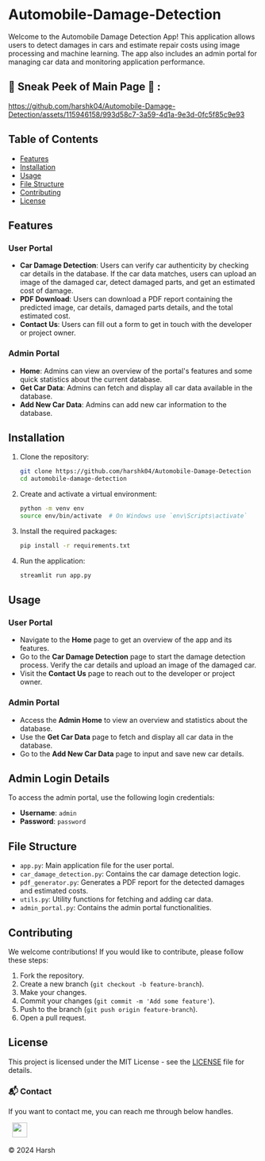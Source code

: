 # Automobile-Damage-Detection

Welcome to the Automobile Damage Detection App! This application allows users to detect damages in cars and estimate repair costs using image processing and machine learning. The app also includes an admin portal for managing car data and monitoring application performance.

## 📌 Sneak Peek of Main Page 🙈 :


https://github.com/harshk04/Automobile-Damage-Detection/assets/115946158/993d58c7-3a59-4d1a-9e3d-0fc5f85c9e93




## Table of Contents

- [Features](#features)
- [Installation](#installation)
- [Usage](#usage)
- [File Structure](#file-structure)
- [Contributing](#contributing)
- [License](#license)

## Features

### User Portal
- **Car Damage Detection**: Users can verify car authenticity by checking car details in the database. If the car data matches, users can upload an image of the damaged car, detect damaged parts, and get an estimated cost of damage.
- **PDF Download**: Users can download a PDF report containing the predicted image, car details, damaged parts details, and the total estimated cost.
- **Contact Us**: Users can fill out a form to get in touch with the developer or project owner.

### Admin Portal
- **Home**: Admins can view an overview of the portal's features and some quick statistics about the current database.
- **Get Car Data**: Admins can fetch and display all car data available in the database.
- **Add New Car Data**: Admins can add new car information to the database.

## Installation

1. Clone the repository:

    ```sh
    git clone https://github.com/harshk04/Automobile-Damage-Detection
    cd automobile-damage-detection
    ```

2. Create and activate a virtual environment:

    ```sh
    python -m venv env
    source env/bin/activate  # On Windows use `env\Scripts\activate`
    ```

3. Install the required packages:

    ```sh
    pip install -r requirements.txt
    ```

4. Run the application:

    ```sh
    streamlit run app.py
    ```

## Usage

### User Portal
- Navigate to the **Home** page to get an overview of the app and its features.
- Go to the **Car Damage Detection** page to start the damage detection process. Verify the car details and upload an image of the damaged car.
- Visit the **Contact Us** page to reach out to the developer or project owner.

### Admin Portal
- Access the **Admin Home** to view an overview and statistics about the database.
- Use the **Get Car Data** page to fetch and display all car data in the database.
- Go to the **Add New Car Data** page to input and save new car details.

## Admin Login Details

To access the admin portal, use the following login credentials:

- **Username**: `admin`
- **Password**: `password`

## File Structure

- `app.py`: Main application file for the user portal.
- `car_damage_detection.py`: Contains the car damage detection logic.
- `pdf_generator.py`: Generates a PDF report for the detected damages and estimated costs.
- `utils.py`: Utility functions for fetching and adding car data.
- `admin_portal.py`: Contains the admin portal functionalities.

## Contributing

We welcome contributions! If you would like to contribute, please follow these steps:

1. Fork the repository.
2. Create a new branch (`git checkout -b feature-branch`).
3. Make your changes.
4. Commit your changes (`git commit -m 'Add some feature'`).
5. Push to the branch (`git push origin feature-branch`).
6. Open a pull request.

## License

This project is licensed under the MIT License - see the [LICENSE](LICENSE) file for details.


### 📬 Contact


If you want to contact me, you can reach me through below handles.

&nbsp;&nbsp;<a href="https://www.linkedin.com/in/harsh-kumawat-069bb324b/"><img src="https://www.felberpr.com/wp-content/uploads/linkedin-logo.png" width="30"></img></a>

© 2024 Harsh

